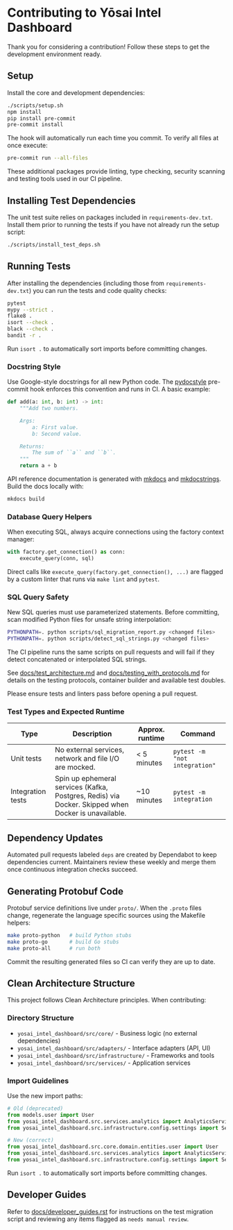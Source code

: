# Contributing to Yōsai Intel Dashboard

Thank you for considering a contribution! Follow these steps to get the development environment ready.

## Setup

Install the core and development dependencies:

```bash
./scripts/setup.sh
npm install
pip install pre-commit
pre-commit install
```

The hook will automatically run each time you commit. To verify all files at
once execute:

```bash
pre-commit run --all-files
```

These additional packages provide linting, type checking, security scanning and testing tools used in our CI pipeline.

## Installing Test Dependencies

The unit test suite relies on packages included in
`requirements-dev.txt`. Install them prior to running the tests if you
have not already run the setup script:

```bash
./scripts/install_test_deps.sh
```

## Running Tests

After installing the dependencies (including those from
`requirements-dev.txt`) you can run the tests and code quality checks:

```bash
pytest
mypy --strict .
flake8 .
isort --check .
black --check .
bandit -r .
```

Run `isort .` to automatically sort imports before committing changes.

### Docstring Style

Use Google-style docstrings for all new Python code. The [pydocstyle](https://pypi.org/project/pydocstyle/)
pre-commit hook enforces this convention and runs in CI. A basic example:

```python
def add(a: int, b: int) -> int:
    """Add two numbers.

    Args:
        a: First value.
        b: Second value.

    Returns:
        The sum of ``a`` and ``b``.
    """
    return a + b
```

API reference documentation is generated with [mkdocs](https://www.mkdocs.org/) and
[mkdocstrings](https://mkdocstrings.github.io/). Build the docs locally with:

```bash
mkdocs build
```

### Database Query Helpers

When executing SQL, always acquire connections using the factory context manager:

```python
with factory.get_connection() as conn:
    execute_query(conn, sql)
```

Direct calls like `execute_query(factory.get_connection(), ...)` are flagged by
a custom linter that runs via `make lint` and `pytest`.

### SQL Query Safety

New SQL queries must use parameterized statements. Before committing, scan
modified Python files for unsafe string interpolation:

```bash
PYTHONPATH=. python scripts/sql_migration_report.py <changed files>
PYTHONPATH=. python scripts/detect_sql_strings.py <changed files>
```

The CI pipeline runs the same scripts on pull requests and will fail if they
detect concatenated or interpolated SQL strings.

See [docs/test_architecture.md](docs/test_architecture.md) and
[docs/testing_with_protocols.md](docs/testing_with_protocols.md) for details on
the testing protocols, container builder and available test doubles.

Please ensure tests and linters pass before opening a pull request.

### Test Types and Expected Runtime

| Type | Description | Approx. runtime | Command |
| ---- | ----------- | --------------- | ------- |
| Unit tests | No external services, network and file I/O are mocked. | < 5 minutes | `pytest -m "not integration"` |
| Integration tests | Spin up ephemeral services (Kafka, Postgres, Redis) via Docker. Skipped when Docker is unavailable. | ~10 minutes | `pytest -m integration` |

## Dependency Updates

Automated pull requests labeled `deps` are created by Dependabot to keep
dependencies current. Maintainers review these weekly and merge them once
continuous integration checks succeed.

## Generating Protobuf Code

Protobuf service definitions live under `proto/`. When the `.proto` files
change, regenerate the language specific sources using the Makefile helpers:

```bash
make proto-python   # build Python stubs
make proto-go       # build Go stubs
make proto-all      # run both
```

Commit the resulting generated files so CI can verify they are up to date.

## Clean Architecture Structure

This project follows Clean Architecture principles. When contributing:

### Directory Structure
- `yosai_intel_dashboard/src/core/` - Business logic (no external dependencies)
- `yosai_intel_dashboard/src/adapters/` - Interface adapters (API, UI)
- `yosai_intel_dashboard/src/infrastructure/` - Frameworks and tools
- `yosai_intel_dashboard/src/services/` - Application services

### Import Guidelines
Use the new import paths:
```python
# Old (deprecated)
from models.user import User
from yosai_intel_dashboard.src.services.analytics import AnalyticsService
from yosai_intel_dashboard.src.infrastructure.config.settings import Settings

# New (correct)
from yosai_intel_dashboard.src.core.domain.entities.user import User
from yosai_intel_dashboard.src.services.analytics import AnalyticsService
from yosai_intel_dashboard.src.infrastructure.config.settings import Settings
```

Run `isort .` to automatically sort imports before committing changes.

## Developer Guides

Refer to [docs/developer_guides.rst](docs/developer_guides.rst) for instructions on
the test migration script and reviewing any items flagged as ``needs manual review``.
